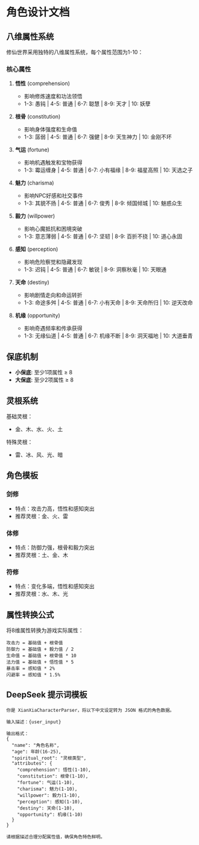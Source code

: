 # 角色设计文档

## 八维属性系统

修仙世界采用独特的八维属性系统，每个属性范围为1-10：

### 核心属性

1. **悟性** (comprehension)
   - 影响修炼速度和功法领悟
   - 1-3: 愚钝 | 4-5: 普通 | 6-7: 聪慧 | 8-9: 天才 | 10: 妖孽

2. **根骨** (constitution)
   - 影响身体强度和生命值
   - 1-3: 孱弱 | 4-5: 普通 | 6-7: 强健 | 8-9: 天生神力 | 10: 金刚不坏

3. **气运** (fortune)
   - 影响机遇触发和宝物获得
   - 1-3: 霉运缠身 | 4-5: 普通 | 6-7: 小有福缘 | 8-9: 福星高照 | 10: 天选之子

4. **魅力** (charisma)
   - 影响NPC好感和社交事件
   - 1-3: 其貌不扬 | 4-5: 普通 | 6-7: 俊秀 | 8-9: 倾国倾城 | 10: 魅惑众生

5. **毅力** (willpower)
   - 影响心魔抵抗和困境突破
   - 1-3: 意志薄弱 | 4-5: 普通 | 6-7: 坚韧 | 8-9: 百折不挠 | 10: 道心永固

6. **感知** (perception)
   - 影响危险察觉和隐藏发现
   - 1-3: 迟钝 | 4-5: 普通 | 6-7: 敏锐 | 8-9: 洞察秋毫 | 10: 天眼通

7. **天命** (destiny)
   - 影响剧情走向和命运转折
   - 1-3: 命途多舛 | 4-5: 普通 | 6-7: 小有天命 | 8-9: 天命所归 | 10: 逆天改命

8. **机缘** (opportunity)
   - 影响奇遇频率和传承获得
   - 1-3: 无缘仙道 | 4-5: 普通 | 6-7: 机缘不断 | 8-9: 洞天福地 | 10: 大道垂青

## 保底机制

- **小保底**: 至少1项属性 ≥ 8
- **大保底**: 至少2项属性 ≥ 8

## 灵根系统

基础灵根：
- 金、木、水、火、土

特殊灵根：
- 雷、冰、风、光、暗

## 角色模板

### 剑修
- 特点：攻击力高，悟性和感知突出
- 推荐灵根：金、火、雷

### 体修
- 特点：防御力强，根骨和毅力突出
- 推荐灵根：土、金、木

### 符修
- 特点：变化多端，悟性和感知突出
- 推荐灵根：水、木、光

## 属性转换公式

将8维属性转换为游戏实际属性：

```
攻击力 = 基础值 + 根骨值
防御力 = 基础值 + 毅力值 / 2
生命值 = 基础值 + 根骨值 * 10
法力值 = 基础值 + 悟性值 * 5
暴击率 = 感知值 * 2%
闪避率 = 感知值 * 1.5%
```

## DeepSeek 提示词模板

```
你是 XianXiaCharacterParser，将以下中文设定转为 JSON 格式的角色数据。

输入描述：{user_input}

输出格式：
{
  "name": "角色名称",
  "age": 年龄(16-25),
  "spiritual_root": "灵根类型",
  "attributes": {
    "comprehension": 悟性(1-10),
    "constitution": 根骨(1-10),
    "fortune": 气运(1-10),
    "charisma": 魅力(1-10),
    "willpower": 毅力(1-10),
    "perception": 感知(1-10),
    "destiny": 天命(1-10),
    "opportunity": 机缘(1-10)
  }
}

请根据描述合理分配属性值，确保角色特色鲜明。
```
